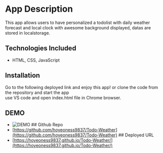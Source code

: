 # App Description

This app allows users to have personalized a todolist with daily weather forecast and local clock with awesome background displayed, datas are stored in localstorage.

## Technologies Included

- HTML, CSS, JavaScript

## Installation

Go to the following deployed link and enjoy this app! or clone the code from the repository and start the app 
use VS code and open index.html file in Chrome browser.

## DEMO

- ![DEMO](./client/public/assets/demo.gif)
  ## Github Repo
- [https://github.com/hoyeoness9837/Todo-Weather](https://github.com/hoyeoness9837/Todo-Weather)
  ## Deployed URL
- [https://hoyeoness9837.github.io/Todo-Weather/](https://hoyeoness9837.github.io/Todo-Weather/)
